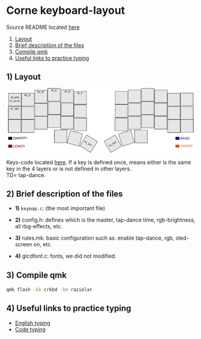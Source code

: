 # Corne keyboard-layout

Source README located [here](https://github.com/qmk/qmk_firmware)

1. [Layout](#layout)
2. [Brief description of the files](#brief)
3. [Compile qmk](#compile)
4. [Useful links to practice typing](#links)

## 1) <a id='layout'></a> Layout

<div align="center">
<img src="https://github.com/razielar/corne_keyboard_layout/blob/main/img/corne_layout.png" alt="logo"></img>
</div>

Keys-code located [here](https://config.qmk.fm/#/mechlovin/infinity875/LAYOUT_all). If a key is defined once, means either is the same key in the 4 layers or is not defined in other layers.  
TD= tap-dance.

## 2) <a id='brief'></a> Brief description of the files

* **1)** `keymap.c`: (the most important file)

* **2)** config.h: defines which is the master, tap-dance time, rgb-brightness, all rbg-effects, etc. 

* **3)** rules.mk: basic configuration such as: enable tap-dance, rgb, oled-screen on, etc.

* **4)** glcdfont.c: fonts, we did not modified. 


## 3) <a id='compile'></a> Compile qmk

``` bash
qmk flash -kb crkbd -km razielar
```

## 4) <a id='links'></a> Useful links to practice typing

* [English typing](https://www.colemak.academy/)
* [Code typing](https://www.speedcoder.net/lessons/py/1/)


